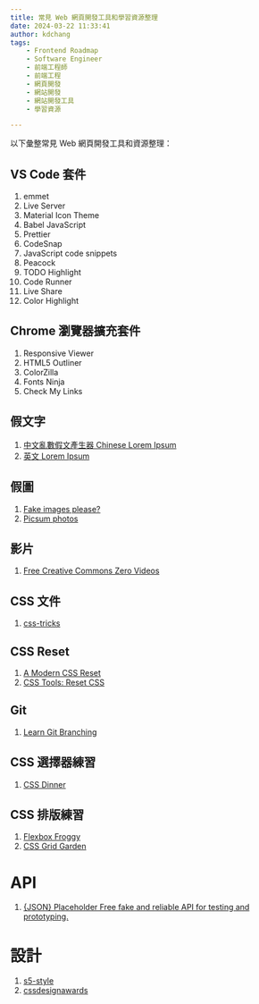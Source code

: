 ```yaml
---
title: 常見 Web 網頁開發工具和學習資源整理
date: 2024-03-22 11:33:41
author: kdchang
tags: 
    - Frontend Roadmap
    - Software Engineer
    - 前端工程師
    - 前端工程
    - 網頁開發
    - 網站開發
    - 網站開發工具
    - 學習資源

---
```


以下彙整常見 Web 網頁開發工具和資源整理：

## VS Code 套件
1. emmet
2. Live Server
3. Material Icon Theme
4. Babel JavaScript
5. Prettier
6. CodeSnap
7. JavaScript code snippets
8. Peacock
9. TODO Highlight
10. Code Runner
11. Live Share
12. Color Highlight

## Chrome 瀏覽器擴充套件
1. Responsive Viewer
2. HTML5 Outliner
3. ColorZilla
4. Fonts Ninja
5. Check My Links

## 假文字
1. [中文亂數假文產生器 Chinese Lorem Ipsum](https://pinkylam.me/generator/chinese-lorem-ipsum/)
2. [英文 Lorem Ipsum](https://www.lipsum.com/)

## 假圖
1. [Fake images please?](https://fakeimg.pl/)
2. [Picsum photos](https://picsum.photos/)

## 影片
1. [Free Creative Commons Zero Videos](https://www.pexels.com/search/videos/creative%20commons%20zero/)

## CSS 文件
1. [css-tricks](https://css-tricks.com/)

## CSS Reset
1. [A Modern CSS Reset](https://www.joshwcomeau.com/css/custom-css-reset/)
2. [CSS Tools: Reset CSS](https://meyerweb.com/eric/tools/css/reset/)

## Git
1. [Learn Git Branching](https://learngitbranching.js.org/)

## CSS 選擇器練習
1. [CSS Dinner](https://flukeout.github.io/)

## CSS 排版練習
1. [Flexbox Froggy](https://flexboxfroggy.com/)
2. [CSS Grid Garden](https://cssgridgarden.com/)

# API
1. [{JSON} Placeholder Free fake and reliable API for testing and prototyping.](https://jsonplaceholder.typicode.com/)

# 設計
1. [s5-style](https://www.s5-style.com/)
2. [cssdesignawards](https://www.cssdesignawards.com/)